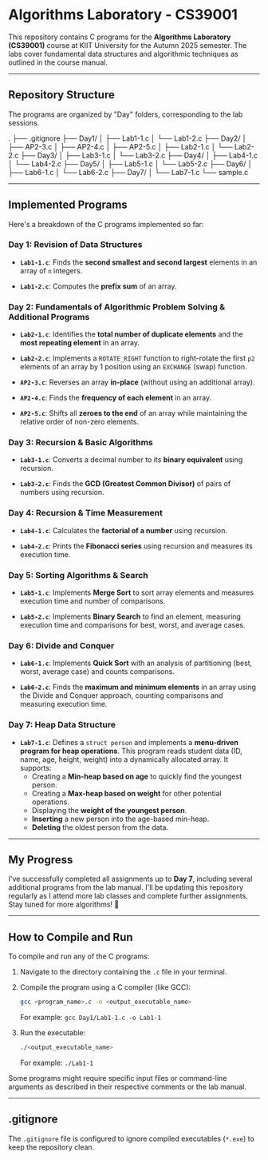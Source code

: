 # Algorithms Laboratory - CS39001

This repository contains C programs for the **Algorithms Laboratory (CS39001)** course at KIIT University for the Autumn 2025 semester. The labs cover fundamental data structures and algorithmic techniques as outlined in the course manual.

---

## Repository Structure

The programs are organized by "Day" folders, corresponding to the lab sessions.

.
├── .gitignore
├── Day1/
│   ├── Lab1-1.c
│   └── Lab1-2.c
├── Day2/
│   ├── AP2-3.c
│   ├── AP2-4.c
│   ├── AP2-5.c
│   ├── Lab2-1.c
│   └── Lab2-2.c
├── Day3/
│   ├── Lab3-1.c
│   └── Lab3-2.c
├── Day4/
│   ├── Lab4-1.c
│   └── Lab4-2.c
├── Day5/
│   ├── Lab5-1.c
│   └── Lab5-2.c
├── Day6/
│   ├── Lab6-1.c
│   └── Lab6-2.c
├── Day7/
│   └── Lab7-1.c
└── sample.c


---

## Implemented Programs

Here's a breakdown of the C programs implemented so far:

### Day 1: Revision of Data Structures

* **`Lab1-1.c`**: Finds the **second smallest and second largest** elements in an array of `n` integers.

* **`Lab1-2.c`**: Computes the **prefix sum** of an array.

### Day 2: Fundamentals of Algorithmic Problem Solving & Additional Programs

* **`Lab2-1.c`**: Identifies the **total number of duplicate elements** and the **most repeating element** in an array.

* **`Lab2-2.c`**: Implements a `ROTATE_RIGHT` function to right-rotate the first `p2` elements of an array by 1 position using an `EXCHANGE` (swap) function.

* **`AP2-3.c`**: Reverses an array **in-place** (without using an additional array).

* **`AP2-4.c`**: Finds the **frequency of each element** in an array.

* **`AP2-5.c`**: Shifts all **zeroes to the end** of an array while maintaining the relative order of non-zero elements.

### Day 3: Recursion & Basic Algorithms

* **`Lab3-1.c`**: Converts a decimal number to its **binary equivalent** using recursion.

* **`Lab3-2.c`**: Finds the **GCD (Greatest Common Divisor)** of pairs of numbers using recursion.

### Day 4: Recursion & Time Measurement

* **`Lab4-1.c`**: Calculates the **factorial of a number** using recursion.

* **`Lab4-2.c`**: Prints the **Fibonacci series** using recursion and measures its execution time.

### Day 5: Sorting Algorithms & Search

* **`Lab5-1.c`**: Implements **Merge Sort** to sort array elements and measures execution time and number of comparisons.

* **`Lab5-2.c`**: Implements **Binary Search** to find an element, measuring execution time and comparisons for best, worst, and average cases.

### Day 6: Divide and Conquer

* **`Lab6-1.c`**: Implements **Quick Sort** with an analysis of partitioning (best, worst, average case) and counts comparisons.

* **`Lab6-2.c`**: Finds the **maximum and minimum elements** in an array using the Divide and Conquer approach, counting comparisons and measuring execution time.

### Day 7: Heap Data Structure

* **`Lab7-1.c`**: Defines a `struct person` and implements a **menu-driven program for heap operations**. This program reads student data (ID, name, age, height, weight) into a dynamically allocated array. It supports:
    * Creating a **Min-heap based on age** to quickly find the youngest person.
    * Creating a **Max-heap based on weight** for other potential operations.
    * Displaying the **weight of the youngest person**.
    * **Inserting** a new person into the age-based min-heap.
    * **Deleting** the oldest person from the data.

---

## My Progress

I've successfully completed all assignments up to **Day 7**, including several additional programs from the lab manual. I'll be updating this repository regularly as I attend more lab classes and complete further assignments. Stay tuned for more algorithms! 🚀

---

## How to Compile and Run

To compile and run any of the C programs:

1.  Navigate to the directory containing the `.c` file in your terminal.

2.  Compile the program using a C compiler (like GCC):

    ```bash
    gcc <program_name>.c -o <output_executable_name>
    ```

    For example: `gcc Day1/Lab1-1.c -o Lab1-1`

3.  Run the executable:

    ```bash
    ./<output_executable_name>
    ```

    For example: `./Lab1-1`

Some programs might require specific input files or command-line arguments as described in their respective comments or the lab manual.

---

## .gitignore

The `.gitignore` file is configured to ignore compiled executables (`*.exe`) to keep the repository clean.
